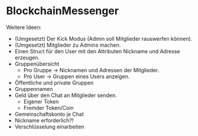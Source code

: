 # BlockchainMessenger

Weitere Ideen:
- (Umgesetzt) Der Kick Modus (Admin soll Mitglieder rauswerfen können).
- (Umgesetzt) Mitglieder zu Admins machen.
- Einen Struct für den User mit den Attributen Nickname und Adresse erzeugen.
- Gruppenübersicht
    - Pro Gruppe -> Nicknamen und Adressen der Mitglieder.
    - Pro User -> Gruppen eines Users anzeigen.
- Öffentliche und private Gruppen    
- Gruppennamen
- Geld über den Chat an Mitglieder senden.
    - Eigener Token
    - Fremder Token/Coin
- Gemeinschaftskonto je Chat
- Nickname erforderlich?!
- Verschlüsselung einarbeiten
